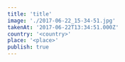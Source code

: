 ```yaml
---
title: 'title'
image: './2017-06-22_15-34-51.jpg'
takenAt: '2017-06-22T13:34:51.000Z'
country: '<country>'
place: '<place>'
publish: true
---
```

